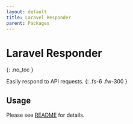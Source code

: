 ```yaml
---
layout: default
title: Laravel Responder
parent: Packages
---
```


# Laravel Responder
{: .no_toc }

Easily respond to API requests.
{: .fs-6 .fw-300 }

## Usage

Please see [README](https://github.com/laratoolbox/responder) for details.
